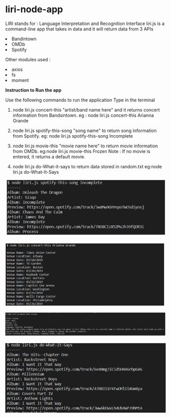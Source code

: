 # liri-node-app

LIRI stands for : Language Interpretation and Recognition Interface
liri.js is a command-line app that takes in data and it will return data from 3 APIs
    <li>Bandintown</li>
    <li>OMDb</li>
    <li>Spotify</li>

Other modules used : 
<li>axios</li>
<li>fs</li>
<li>moment  </li>  

<b>Instruction to Run the app</b>

Use the following commands to run the application
Type in the terminal

1. node liri.js concert-this "artist/band name here" and it returns concert information from Bandsintown. 
    eg : node liri.js concert-this Arianna Grande

2. node liri.js spotify-this-song "song name" to return song information from Spotify. 
    eg: node liri.js spotify-this-song Incomplete

3. node liri.js movie-this "movie name here" to return movie information from OMDb. 
    eg:node liri.js movie-this Frozen
 Note : If no movie is entered, it returns a default movie.


4. node liri.js do-What-it-says to return data stored in random.txt
    eg:node liri.js do-What-It-Says

![Spotify](https://github.com/webdev-gmg/liri-node-app/blob/master/images/spotify.jpg?raw=true)

![Bands](https://github.com/webdev-gmg/liri-node-app/blob/master/images/bands.png?raw=true)

![Movies](https://github.com/webdev-gmg/liri-node-app/blob/master/images/movie.png?raw=true)

![Random](https://github.com/webdev-gmg/liri-node-app/blob/master/images/dowhatitsays.png?raw=true)
